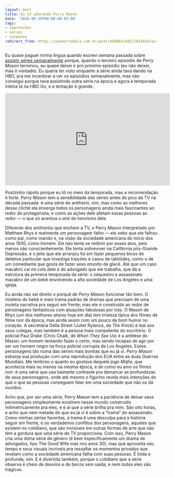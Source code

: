 ```yaml
---
layout: post
title: Eu tô adorando Perry Mason
date: '2020-09-29T00:00:00-03:00'
tags:
- impressões
- séries
- suspense
redirect_from: https://paomortadela.com.br/post/658083148217942016/eu-t%C3%B4-adorando-perry-mason
---
```

Eu quase paguei minha língua quando escrevi semana passada sobre [assistir séries semanalmente](https://paomortadela.com.br/post/658077330514804736/) porque, quando o terceiro episódio de _Perry Mason_ terminou, eu quase deixei ir pro próximo episódio (eu não deixei, mas ô vontade). Eu queria ter visto enquanto a série ainda tava dando na HBO, pra me incentivar a ver os episódios semanalmente, mas não consegui porque tava assistindo outra série na época e agora a temporada inteira tá na HBO Go, e a tentação é grande.

<iframe width="540" height="303" id="youtube_iframe" src="https://www.youtube.com/embed/5kvje3ogHDk?feature=oembed&amp;enablejsapi=1&amp;origin=https://safe.txmblr.com&amp;wmode=opaque" frameborder="0" allow="accelerometer; autoplay; clipboard-write; encrypted-media; gyroscope; picture-in-picture" allowfullscreen=""></iframe>

Postzinho rápido porque eu tô no meio da temporada, mas a recomendação é forte. _Perry Mason_ tem a sensibilidade das séries antes do pico da TV na década passada: é uma série de antiherói, sim, mas como as melhores desse clichê ela enxerga todos os personagens ainda mais fascinantes ao redor do protagonista, e como as ações dele afetam essas pessoas ao redor — o que só acentua o _anti_ do heroísmo dele.

Diferente dos antiheróis que enchem a TV, o Perry Mason interpretado por Matthew Rhys é realmente um personagem falho — ele _sabe_ que ele falhou como pai, como marido e, na visão da sociedade americana do início dos anos 1930, como homem. Ele não tenta se redimir por esses atos, pelo menos não conscientemente. Ele tenta sobreviver na Califórnia pós-Grande Depressão, e o jeito que ele arranjou foi em fazer pequenos bicos de detetive particular que investiga traições e casos de tablóides, como o de um comediante que gosta de fazer sexo envolto de glacê. Até que um caso macabro cai no colo dele e do advogado que ele trabalha, que dá a estrutura da primeira temporada da série: o sequestro e assassinato macabro de um bebê envolvendo a alta sociedade de Los Angeles e uma igreja.

Eu ainda não sei direito o porquê de _Perry Mason_ funcionar tão bem. O mistério do bebê é meio trama padrão de dramas que precisam de uma muleta narrativa pra seguir em frente; mas ele é construído ao redor de personagens fantásticos com atuações fabulosas por trás. O Mason de Rhys (um dos melhores atores hoje em dia) tem tristeza típica dos filmes de filme noir da época, mas ainda assim com um pouco de bom humor no coração. A secretária Della Street (Juliet Rylance, de _The Knick_) é leal aos seus colegas, mas também é a pessoa mais competente do escritório. O policial Paul Drake (Chris Chalk, de _When They See Us_) é a antítese do Mason: um homem tentando fazer o certo, mas sendo incapaz de agir por ser um homem negro na força policial corrupta de Los Angeles. Esses personagens tão numa das séries mais bonitas que eu já vi. _Perry Mason_ esbanja sua produção com uma reprodução dos EUA entre as duas Guerras Mundiais. Me lembrou o quanto eu gostava daquele jogo _Mafia_, que acontecia mais ou menos na mesma época, e de como eu amo os filmes noir: é uma série que usa bastante contraste pra demarcar as profundezas de seus personagens, onde até mesmo o figurino revela mais intenções do que o que as pessoas conseguem falar em uma sociedade que não os dá ouvidos.

Acho que, por ser uma série, Perry Mason tem a paciência de deixar seus personagens simplesmente existirem nesse mundo construído milimetricamente pra eles, e é aí que a série brilha pra mim. São oito horas, e acho que nem metade do que eu já vi é sobre a “trama” do assassinato. Como minhas séries favoritas, a trama é uma desculpa para a história seguir em frente, e os verdadeiros conflitos dos personagens, aqueles que existem no cotidiano, que são invisíveis em outras formas de arte que não têm a gordura que uma série de TV proporciona. Com isso, Perry Mason cria uma ótima série de gênero (é bem especificamente um drama de advogados, tipo The Good Wife mas nos anos 30), mas que aproveita seu tempo e seus visuais incríveis pra ressaltar os momentos privados que revelam como a sociedade americana falha com suas pessoas. É linda e profunda, sim. E é divertida também, porque o cotidiano que a série observa é cheio de desvios e de becos sem saída, e nem todos eles são trágicos.

